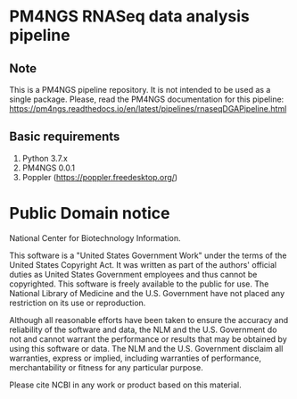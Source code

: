 # PM4NGS RNASeq data analysis pipeline 

## Note

This is a PM4NGS pipeline repository. It is not intended to be used as a single package. 
Please, read the PM4NGS documentation for this pipeline: 
https://pm4ngs.readthedocs.io/en/latest/pipelines/rnaseqDGAPipeline.html 

## Basic requirements

1. Python 3.7.x
2. PM4NGS 0.0.1
3. Poppler (https://poppler.freedesktop.org/)

# Public Domain notice

National Center for Biotechnology Information.

This software is a "United States Government Work" under the terms of the United States
Copyright Act. It was written as part of the authors' official duties as United States
Government employees and thus cannot be copyrighted. This software is freely available
to the public for use. The National Library of Medicine and the U.S. Government have not
 placed any restriction on its use or reproduction.

Although all reasonable efforts have been taken to ensure the accuracy and reliability
of the software and data, the NLM and the U.S. Government do not and cannot warrant the
performance or results that may be obtained by using this software or data. The NLM and
the U.S. Government disclaim all warranties, express or implied, including warranties
of performance, merchantability or fitness for any particular purpose.

Please cite NCBI in any work or product based on this material.
